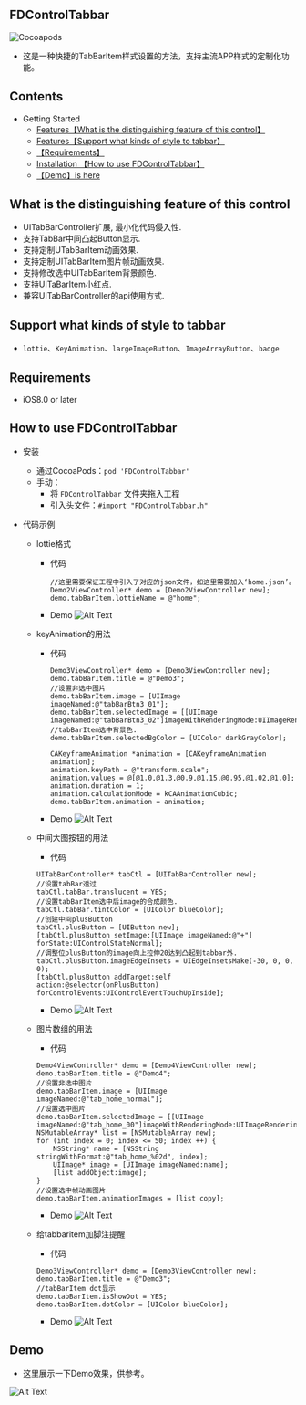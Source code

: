 <!--![(logo)](http://images.cnitblog.com/blog2015/497279/201505/051004492043385.png)-->



## FDControlTabbar

![Cocoapods](https://img.shields.io/cocoapods/v/FDControlTabbar.svg)

* 这是一种快捷的TabBarItem样式设置的方法，支持主流APP样式的定制化功能。

## Contents

* Getting Started
	* [Features【What is the distinguishing feature of this control】](#What_is_the_distinguishing_feature_of_this_control)
	* [Features【Support what kinds of style to tabbar】](#Support_what_kinds_of_style_to_tabbar)
	* [【Requirements】](#Requirements)
	* [Installation 【How to use FDControlTabbar】](#How_to_use_FDControlTabbar)
	* [【Demo】is here](#Demo)
	

	
## <a id="What_is_the_distinguishing_feature_of_this_control"></a>What is the distinguishing feature of this control

* UITabBarController扩展, 最小化代码侵入性.
* 支持TabBar中间凸起Button显示.
* 支持定制UTabBarItem动画效果.
* 支持定制UITabBarItem图片帧动画效果.
* 支持修改选中UITabBarItem背景颜色.
* 支持UITaBarItem小红点.
* 兼容UITabBarController的api使用方式.


## <a id="Support_what_kinds_of_style_to_tabbar"></a>Support what kinds of style to tabbar
* `lottie`、`KeyAnimation`、`largeImageButton`、`ImageArrayButton`、`badge`

## <a id="Requirements"></a>Requirements
* iOS8.0 or later

## <a id="How_to_use_FDControlTabbar"></a>How to use FDControlTabbar
* 安装 
	* 通过CocoaPods：`pod 'FDControlTabbar'`

	<!--等支持Carthage后，开放这部分内容>
	<!--* Installation with [Carthage](https://github.com/Carthage/Carthage)：`github "FiveDay/FDControlTabbar"`-->

	* 手动：
    	* 将 `FDControlTabbar` 文件夹拖入工程
    	* 引入头文件：`#import "FDControlTabbar.h"`

* 代码示例
	* lottie格式
		* 代码
	
			```
			//这里需要保证工程中引入了对应的json文件，如这里需要加入‘home.json’。
			Demo2ViewController* demo = [Demo2ViewController new];
		    demo.tabBarItem.lottieName = @"home";
			```
		* Demo
			![Alt Text](https://github.com/znkd/OpenSourcesProjectResource/blob/master/FDControlTabbar/Demo2Gif.gif?raw=true) 
	* keyAnimation的用法
		* 代码
		
			```
			Demo3ViewController* demo = [Demo3ViewController new];
		    demo.tabBarItem.title = @"Demo3";
		    //设置非选中图片
		    demo.tabBarItem.image = [UIImage imageNamed:@"tabBarBtn3_01"];
		    demo.tabBarItem.selectedImage = [[UIImage imageNamed:@"tabBarBtn3_02"]imageWithRenderingMode:UIImageRenderingModeAlwaysOriginal];
		    //tabBarItem选中背景色.
		    demo.tabBarItem.selectedBgColor = [UIColor darkGrayColor];
		    
		    CAKeyframeAnimation *animation = [CAKeyframeAnimation animation];
		    animation.keyPath = @"transform.scale";
		    animation.values = @[@1.0,@1.3,@0.9,@1.15,@0.95,@1.02,@1.0];
		    animation.duration = 1;
		    animation.calculationMode = kCAAnimationCubic;
		    demo.tabBarItem.animation = animation;
			```
		* Demo
			![Alt Text](https://github.com/znkd/OpenSourcesProjectResource/blob/master/FDControlTabbar/Demo3Gif.gif?raw=true)
	* 中间大图按钮的用法
		* 代码
		
		```
		UITabBarController* tabCtl = [UITabBarController new];
	    //设置tabBar透过
	    tabCtl.tabBar.translucent = YES;
	    //设置tabBarItem选中后image的合成颜色.
	    tabCtl.tabBar.tintColor = [UIColor blueColor];
	    //创建中间plusButton
	    tabCtl.plusButton = [UIButton new];
	    [tabCtl.plusButton setImage:[UIImage imageNamed:@"+"] forState:UIControlStateNormal];
	    //调整位plusButton的image向上拉伸20达到凸起到tabbar外.
	    tabCtl.plusButton.imageEdgeInsets = UIEdgeInsetsMake(-30, 0, 0, 0);
	    [tabCtl.plusButton addTarget:self action:@selector(onPlusButton) forControlEvents:UIControlEventTouchUpInside];
		```
		* Demo
			![Alt Text](https://github.com/znkd/OpenSourcesProjectResource/blob/master/FDControlTabbar/BigButtonGif.gif?raw=true)
	
	* 图片数组的用法
		* 代码
		
		```
		Demo4ViewController* demo = [Demo4ViewController new];
	    demo.tabBarItem.title = @"Demo4";
	    //设置非选中图片
	    demo.tabBarItem.image = [UIImage imageNamed:@"tab_home_normal"];
	    //设置选中图片
	    demo.tabBarItem.selectedImage = [[UIImage imageNamed:@"tab_home_00"]imageWithRenderingMode:UIImageRenderingModeAlwaysOriginal];
	    NSMutableArray* list = [NSMutableArray new];
	    for (int index = 0; index <= 50; index ++) {
	        NSString* name = [NSString stringWithFormat:@"tab_home_%02d", index];
	        UIImage* image = [UIImage imageNamed:name];
	        [list addObject:image];
	    }
	    //设置选中帧动画图片
	    demo.tabBarItem.animationImages = [list copy];
		```
		* Demo
			![Alt Text](https://github.com/znkd/OpenSourcesProjectResource/blob/master/FDControlTabbar/Demo4Gif.gif?raw=true)
	* 给tabbaritem加脚注提醒
		* 代码
		 
		```
		Demo3ViewController* demo = [Demo3ViewController new];
	    demo.tabBarItem.title = @"Demo3";
	    //tabBarItem dot显示
	    demo.tabBarItem.isShowDot = YES;
	    demo.tabBarItem.dotColor = [UIColor blueColor];
		```
		* Demo
			![Alt Text](https://github.com/znkd/OpenSourcesProjectResource/blob/master/FDControlTabbar/Demo3Gif.gif?raw=true)

## <a id="Demo"></a>Demo
* 这里展示一下Demo效果，供参考。

![Alt Text](https://github.com/znkd/OpenSourcesProjectResource/blob/master/FDControlTabbar/FDControlTabbar_Demo.gif?raw=true)




